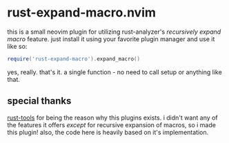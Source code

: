 # rust-expand-macro.nvim
this is a small neovim plugin for utilizing rust-analyzer's _recursively expand macro_ feature.
just install it using your favorite plugin manager and use it like so:

```lua
require('rust-expand-macro').expand_macro()
```

yes, really. that's it. a single function - no need to call setup or anything like that.

## special thanks
[rust-tools](https://github.com/simrat39/rust-tools.nvim) for being the reason why this plugins exists.
i didn't want any of the features it offers _except_ for recursive expansion of macros, so i made this plugin!
also, the code here is heavily based on it's implementation.
